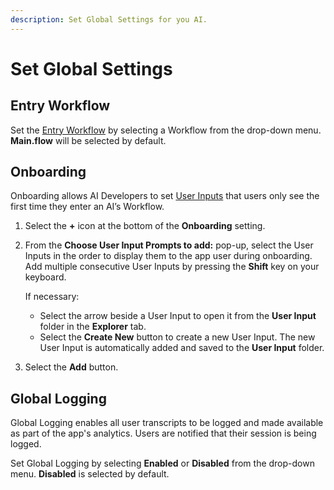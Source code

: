 ```yaml
---
description: Set Global Settings for you AI.
---
```


# Set Global Settings

## Entry Workflow

Set the [Entry Workflow](../automation-workflows/manage-workflows.md#set-a-workflow-as-the-entry-workflow) by selecting a Workflow from the drop-down menu. **Main.flow** will be selected by default.

## Onboarding

Onboarding allows AI Developers to set [User Inputs](../user-inputs-and-variables/what-is-a-user-input.md) that users only see the first time they enter an AI’s Workflow.

1. Select the **+** icon at the bottom of the **Onboarding** setting.
2.  From the **Choose User Input Prompts to add:** pop-up, select the User Inputs in the order to display them to the app user during onboarding. Add multiple consecutive User Inputs by pressing the **Shift** key on your keyboard.

    If necessary:

    * Select the arrow beside a User Input to open it from the **User Input** folder in the **Explorer** tab.
    * Select the **Create New** button to create a new User Input. The new User Input is automatically added and saved to the **User Input** folder.
3. Select the **Add** button.

## Global Logging

Global Logging enables all user transcripts to be logged and made available as part of the app's analytics. Users are notified that their session is being logged.

Set Global Logging by selecting **Enabled** or **Disabled** from the drop-down menu. **Disabled** is selected by default.
